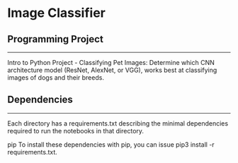 # Image Classifier

## Programming Project
---
Intro to Python Project - Classifying Pet Images: Determine which CNN architecture model (ResNet, AlexNet, or VGG), works best at classifying images of dogs and their breeds.

## Dependencies
---
Each directory has a requirements.txt describing the minimal dependencies required to run the notebooks in that directory.

pip
To install these dependencies with pip, you can issue pip3 install -r requirements.txt.